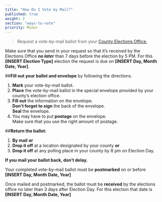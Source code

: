 ```yaml
---
title: "How Do I Vote by Mail?"
published: true
weight: 2
section: "ways-to-vote"
priority: Minor
---
```



> Request a vote-by-mail ballot from your [County Elections Office.](http://www.sos.ca.gov/elections/voting-resources/new-voters/county-elections-offices/)

Make sure that you send in your request so that it’s received by the Elections Office _**no later**_ than 7 days before the election by 5 PM.  For this **[INSERT Election Type]** election the request is due on **[INSERT Day, Month Date, Year]**.  

##**Fill out your ballot and envelope** by following the directions.
1. **Mark** your vote-by-mail ballot.
2. **Place** the vote-by-mail ballot in the special envelope provided by your county’s election office.
3. **Fill out** the information on the envelope.  
	**Don't forget to sign** the back of the envelope.  
    **Seal** the envelope.  
4. You may have to put **postage** on the envelope.  
	Make sure that you use the right amount of postage.  

##**Return the ballot:**
1. **By mail** **or**
2. **Drop it off** at a location designated by your county **or**
3. **Drop it off** at any polling place in your county by 8 pm on Election Day.  

**If you mail your ballot back, don’t delay.**  

Your completed vote-by-mail ballot must be **postmarked** on or before **[INSERT Day, Month Date, Year]**

Once mailed and postmarked, the ballot must be **received** by the elections office no later than 3 days after Election Day. For this election that date is **[INSERT Day, Month Date, Year]**
